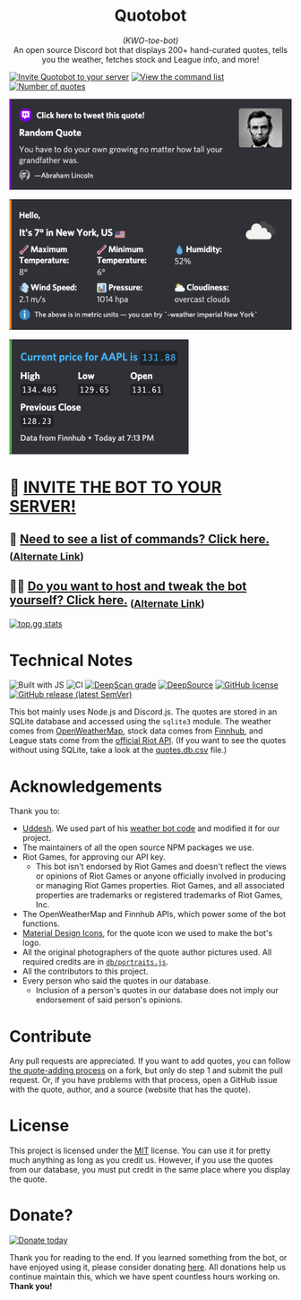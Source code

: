 <h1 align="center">Quotobot</h1>
<p align="center"><i>(KWO-toe-bot)</i><br/> An open source Discord bot that displays 200+ hand-curated quotes, tells you the weather, fetches stock and League info, and more!<br/>
</p>
<p id="randquote"></p>

[![Invite Quotobot to your server](https://img.shields.io/static/v1?label=Invite%20to&message=your%20server&color=3a57c1&logo=Discord&style=for-the-badge&logoColor=white)][inv]
[![View the command list](https://img.shields.io/badge/%E2%9D%94%20Help%20and-Command%20List-347534?style=for-the-badge)](../../wiki/Help)
[![Number of quotes](https://img.shields.io/badge/dynamic/yaml?color=c13a3a&label=quotes&query=%24.count&url=https%3A%2F%2Fraw.githubusercontent.com%2FTeam-Gigabyte%2Fquotobot%2Fmaster%2Fdb%2Fquotes.count.yml&style=for-the-badge)](https://github.com/Team-Gigabyte/quotobot/blob/master/db/quotes.db.csv)

![Quotes screenshot](https://raw.githubusercontent.com/Team-Gigabyte/quotobot/master/img/Demo%20Picture.png)

![Weather screenshot](https://raw.githubusercontent.com/Team-Gigabyte/quotobot/master/img/Weather%20Demo.png)

![Stock screenshot](https://raw.githubusercontent.com/Team-Gigabyte/quotobot/master/img/Stock%20Demo.png)


# 🤖 [INVITE THE BOT TO YOUR SERVER!][inv]
## 🤔 [Need to see a list of commands? Click here.](../../wiki/Help) <sub>([Alternate Link](https://github.com/Team-Gigabyte/quotobot/wiki/Help))</sub>
## 👨‍💻 [Do you want to host and tweak the bot yourself? Click here.](../../wiki/Hosting) <sub>([Alternate Link](https://github.com/Team-Gigabyte/quotobot/wiki/Hosting))</sub>

[![top.gg stats](https://top.gg/api/widget/746889272992464958.svg)](https://top.gg/bot/746889272992464958)

# Technical Notes
![Built with JS](https://img.shields.io/static/v1?label=built%20with&message=JS&color=yellow&logo=javascript) 
![CI](https://github.com/Team-Gigabyte/quotobot/workflows/CI/badge.svg) 
[![DeepScan grade](https://deepscan.io/api/teams/10906/projects/13838/branches/243095/badge/grade.svg)](https://deepscan.io/dashboard#view=project&tid=10906&pid=13838&bid=243095) 
[![DeepSource](https://deepsource.io/gh/Team-Gigabyte/quotobot.svg/?label=active+issues)](https://deepsource.io/gh/Team-Gigabyte/quotobot/?ref=repository-badge)
[![GitHub license](https://img.shields.io/github/license/Team-Gigabyte/quotobot)](https://github.com/Team-Gigabyte/quotobot/blob/master/LICENSE) 
[![GitHub release (latest SemVer)](https://img.shields.io/github/v/release/Team-Gigabyte/quotobot?logo=github&sort=semver)](https://github.com/Team-Gigabyte/quotobot/releases/latest) 

This bot mainly uses Node.js and Discord.js. The quotes are stored in an SQLite database and accessed using the `sqlite3` module. The weather comes from [OpenWeatherMap](https://openweathermap.org/), stock data comes from [Finnhub](https://finnhub.io/), and League stats come from the [official Riot API](https://developer.riotgames.com/). (If you want to see the quotes without using SQLite, take a look at the [quotes.db.csv](./db/quotes.db.csv) file.)

# Acknowledgements
Thank you to:
* [Uddesh](https://github.com/UddeshJain). We used part of his [weather bot code](https://github.com/UddeshJain/Discord-Weather-Bot) and modified it for our project.
* The maintainers of all the open source NPM packages we use.
* Riot Games, for approving our API key.
  * This bot isn't endorsed by Riot Games and doesn't reflect the views or opinions of Riot Games or anyone officially involved in producing or managing Riot Games properties. Riot Games, and all associated properties are trademarks or registered trademarks of Riot Games, Inc.
* The OpenWeatherMap and Finnhub APIs, which power some of the bot functions.
* [Material Design Icons](https://materialdesignicons.com/), for the quote icon we used to make the bot's logo.
* All the original photographers of the quote author pictures used. All required credits are in [`db/portraits.js`](/db/portraits.js).
* All the contributors to this project.
* Every person who said the quotes in our database.
  * Inclusion of a person's quotes in our database does not imply our endorsement of said person's opinions.

# Contribute
Any pull requests are appreciated. If you want to add quotes, you can follow [the quote-adding process](https://github.com/Team-Gigabyte/quotobot/wiki/Hosting#bulk-csv-method-recommended) on a fork, but only do step 1 and submit the pull request. Or, if you have problems with that process, open a GitHub issue with the quote, author, and a source (website that has the quote).
# License
This project is licensed under the [MIT](https://github.com/Team-Gigabyte/quotobot/blob/master/LICENSE) license. You can use it for pretty much anything as long as you credit us.
However, if you use the quotes from our database, you must put credit in the same place where you display the quote.
# Donate?
[![Donate today](https://img.shields.io/static/v1?label=donate&message=today&color=green)](https://github.com/Team-Gigabyte/donate)

Thank you for reading to the end. If you learned something from the bot, or have enjoyed using it, please consider donating [here](https://github.com/Team-Gigabyte/donate). All donations help us continue maintain this, which we have spent countless hours working on. **Thank you!**

<details aria-hidden style="display: none;">
<summary></summary>
<script>
fetch("https://quotoserve.vercel.app/randquote")
 .then(res => res.json())
 .then(res => {
	document.getElementById("randquote").innerHTML = "<blockquote>" + res.quote + "<br/>—" + res.author + "</blockquote>"
})
 .catch()
</script>
</details>

[inv]: https://discord.com/oauth2/authorize?client_id=746889272992464958&permissions=280576&scope=bot
